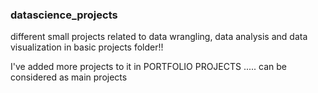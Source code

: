### datascience_projects
different small projects related to data wrangling, data analysis and data visualization in basic projects folder!!

I've added more projects to it in PORTFOLIO PROJECTS ..... can be considered as main projects

